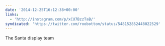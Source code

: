 ```yaml
---
date: '2014-12-25T16:12:38+00:00'
links:
  - 'http://instagram.com/p/xCU7BzzTaB/'
syndicated: 'https://twitter.com/roobottom/status/548152852448022529'
---
```

The Santa display team 
